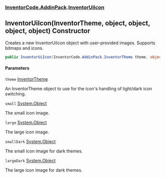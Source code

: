 ### [InventorCode.AddinPack](InventorCode.AddinPack.md 'InventorCode.AddinPack').[InventorUiIcon](InventorCode.AddinPack.InventorUiIcon.md 'InventorCode.AddinPack.InventorUiIcon')

## InventorUiIcon(InventorTheme, object, object, object, object) Constructor

Creates a new InventorUiIcon object with user-provided images. Supports bitmaps and icons.

```csharp
public InventorUiIcon(InventorCode.AddinPack.InventorTheme theme, object small, object large, object smallDark, object largeDark);
```
#### Parameters

<a name='InventorCode.AddinPack.InventorUiIcon.InventorUiIcon(InventorCode.AddinPack.InventorTheme,object,object,object,object).theme'></a>

`theme` [InventorTheme](InventorCode.AddinPack.InventorTheme.md 'InventorCode.AddinPack.InventorTheme')

An InventorTheme object to use for the icon's handling of light/dark icon switching.

<a name='InventorCode.AddinPack.InventorUiIcon.InventorUiIcon(InventorCode.AddinPack.InventorTheme,object,object,object,object).small'></a>

`small` [System.Object](https://docs.microsoft.com/en-us/dotnet/api/System.Object 'System.Object')

The small icon image.

<a name='InventorCode.AddinPack.InventorUiIcon.InventorUiIcon(InventorCode.AddinPack.InventorTheme,object,object,object,object).large'></a>

`large` [System.Object](https://docs.microsoft.com/en-us/dotnet/api/System.Object 'System.Object')

The large icon image.

<a name='InventorCode.AddinPack.InventorUiIcon.InventorUiIcon(InventorCode.AddinPack.InventorTheme,object,object,object,object).smallDark'></a>

`smallDark` [System.Object](https://docs.microsoft.com/en-us/dotnet/api/System.Object 'System.Object')

The small icon image for dark themes.

<a name='InventorCode.AddinPack.InventorUiIcon.InventorUiIcon(InventorCode.AddinPack.InventorTheme,object,object,object,object).largeDark'></a>

`largeDark` [System.Object](https://docs.microsoft.com/en-us/dotnet/api/System.Object 'System.Object')

The large icon image for dark themes.